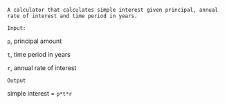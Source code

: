 `A calculator that calculates simple interest given principal, annual rate of interest and time period in years.`

`Input:`

`p`, principal amount

`t`, time period in years

`r`, annual rate of interest

`Output`

simple interest = `p*t*r`
